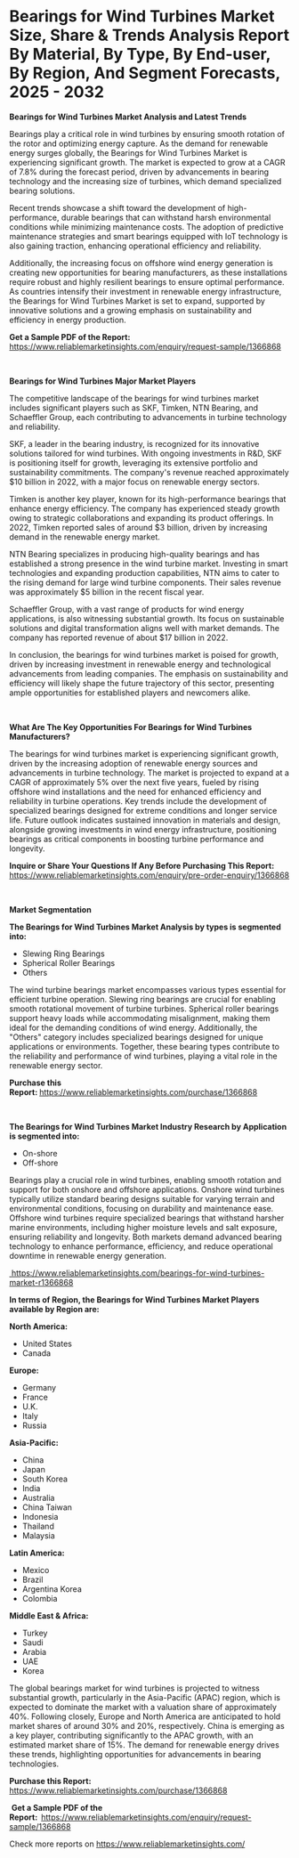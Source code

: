 <p><h1>Bearings for Wind Turbines Market Size, Share & Trends Analysis Report By Material, By Type, By End-user, By Region, And Segment Forecasts, 2025 - 2032</h1></p><p><strong>Bearings for Wind Turbines Market Analysis and Latest Trends</strong></p>
<p><p>Bearings play a critical role in wind turbines by ensuring smooth rotation of the rotor and optimizing energy capture. As the demand for renewable energy surges globally, the Bearings for Wind Turbines Market is experiencing significant growth. The market is expected to grow at a CAGR of 7.8% during the forecast period, driven by advancements in bearing technology and the increasing size of turbines, which demand specialized bearing solutions.</p><p>Recent trends showcase a shift toward the development of high-performance, durable bearings that can withstand harsh environmental conditions while minimizing maintenance costs. The adoption of predictive maintenance strategies and smart bearings equipped with IoT technology is also gaining traction, enhancing operational efficiency and reliability.</p><p>Additionally, the increasing focus on offshore wind energy generation is creating new opportunities for bearing manufacturers, as these installations require robust and highly resilient bearings to ensure optimal performance. As countries intensify their investment in renewable energy infrastructure, the Bearings for Wind Turbines Market is set to expand, supported by innovative solutions and a growing emphasis on sustainability and efficiency in energy production.</p></p>
<p><strong>Get a Sample PDF of the Report:&nbsp;</strong> <a href="https://www.reliablemarketinsights.com/enquiry/request-sample/1366868?utm_campaign=3367&utm_medium=2&utm_source=Github&utm_content=ia&utm_term=22032025&utm_id=bearings-for-wind-turbines">https://www.reliablemarketinsights.com/enquiry/request-sample/1366868</a></p>
<p>&nbsp;</p>
<p><strong>Bearings for Wind Turbines Major Market Players</strong></p>
<p><p>The competitive landscape of the bearings for wind turbines market includes significant players such as SKF, Timken, NTN Bearing, and Schaeffler Group, each contributing to advancements in turbine technology and reliability.</p><p>SKF, a leader in the bearing industry, is recognized for its innovative solutions tailored for wind turbines. With ongoing investments in R&D, SKF is positioning itself for growth, leveraging its extensive portfolio and sustainability commitments. The company's revenue reached approximately $10 billion in 2022, with a major focus on renewable energy sectors.</p><p>Timken is another key player, known for its high-performance bearings that enhance energy efficiency. The company has experienced steady growth owing to strategic collaborations and expanding its product offerings. In 2022, Timken reported sales of around $3 billion, driven by increasing demand in the renewable energy market.</p><p>NTN Bearing specializes in producing high-quality bearings and has established a strong presence in the wind turbine market. Investing in smart technologies and expanding production capabilities, NTN aims to cater to the rising demand for large wind turbine components. Their sales revenue was approximately $5 billion in the recent fiscal year.</p><p>Schaeffler Group, with a vast range of products for wind energy applications, is also witnessing substantial growth. Its focus on sustainable solutions and digital transformation aligns well with market demands. The company has reported revenue of about $17 billion in 2022.</p><p>In conclusion, the bearings for wind turbines market is poised for growth, driven by increasing investment in renewable energy and technological advancements from leading companies. The emphasis on sustainability and efficiency will likely shape the future trajectory of this sector, presenting ample opportunities for established players and newcomers alike.</p></p>
<p>&nbsp;</p>
<p><strong>What Are The Key Opportunities For Bearings for Wind Turbines Manufacturers?</strong></p>
<p><p>The bearings for wind turbines market is experiencing significant growth, driven by the increasing adoption of renewable energy sources and advancements in turbine technology. The market is projected to expand at a CAGR of approximately 5% over the next five years, fueled by rising offshore wind installations and the need for enhanced efficiency and reliability in turbine operations. Key trends include the development of specialized bearings designed for extreme conditions and longer service life. Future outlook indicates sustained innovation in materials and design, alongside growing investments in wind energy infrastructure, positioning bearings as critical components in boosting turbine performance and longevity.</p></p>
<p><strong>Inquire or Share Your Questions If Any Before Purchasing This Report:</strong> <a href="https://www.reliablemarketinsights.com/enquiry/pre-order-enquiry/1366868?utm_campaign=3367&utm_medium=2&utm_source=Github&utm_content=ia&utm_term=22032025&utm_id=bearings-for-wind-turbines">https://www.reliablemarketinsights.com/enquiry/pre-order-enquiry/1366868</a></p>
<p>&nbsp;</p>
<p><strong>Market Segmentation</strong></p>
<p><strong>The Bearings for Wind Turbines Market Analysis by types is segmented into:</strong></p>
<p><ul><li>Slewing Ring Bearings</li><li>Spherical Roller Bearings</li><li>Others</li></ul></p>
<p><p>The wind turbine bearings market encompasses various types essential for efficient turbine operation. Slewing ring bearings are crucial for enabling smooth rotational movement of turbine turbines. Spherical roller bearings support heavy loads while accommodating misalignment, making them ideal for the demanding conditions of wind energy. Additionally, the "Others" category includes specialized bearings designed for unique applications or environments. Together, these bearing types contribute to the reliability and performance of wind turbines, playing a vital role in the renewable energy sector.</p></p>
<p><strong>Purchase this Report:&nbsp;</strong><a href="https://www.reliablemarketinsights.com/purchase/1366868?utm_campaign=3367&utm_medium=2&utm_source=Github&utm_content=ia&utm_term=22032025&utm_id=bearings-for-wind-turbines">https://www.reliablemarketinsights.com/purchase/1366868</a></p>
<p>&nbsp;</p>
<p><strong>The Bearings for Wind Turbines Market Industry Research by Application is segmented into:</strong></p>
<p><ul><li>On-shore</li><li>Off-shore</li></ul></p>
<p><p>Bearings play a crucial role in wind turbines, enabling smooth rotation and support for both onshore and offshore applications. Onshore wind turbines typically utilize standard bearing designs suitable for varying terrain and environmental conditions, focusing on durability and maintenance ease. Offshore wind turbines require specialized bearings that withstand harsher marine environments, including higher moisture levels and salt exposure, ensuring reliability and longevity. Both markets demand advanced bearing technology to enhance performance, efficiency, and reduce operational downtime in renewable energy generation.</p></p>
<p><a href="https://www.reliablemarketinsights.com/bearings-for-wind-turbines-market-r1366868?utm_campaign=3367&utm_medium=2&utm_source=Github&utm_content=ia&utm_term=22032025&utm_id=bearings-for-wind-turbines">&nbsp;https://www.reliablemarketinsights.com/bearings-for-wind-turbines-market-r1366868</a></p>
<p><strong>In terms of Region, the Bearings for Wind Turbines Market Players available by Region are:</strong></p>
<p>
    <p> <strong> North America: </strong>
        <ul>
            <li>United States</li>
            <li>Canada</li>
        </ul>
        </p> 
    <p> <strong> Europe: </strong>
        <ul>
            <li>Germany</li>
            <li>France</li>
            <li>U.K.</li>
            <li>Italy</li>
            <li>Russia</li>
        </ul>
        </p> 
    <p> <strong> Asia-Pacific: </strong>
        <ul>
            <li>China</li>
            <li>Japan</li>
            <li>South Korea</li>
            <li>India</li>
            <li>Australia</li>
            <li>China Taiwan</li>
            <li>Indonesia</li>
            <li>Thailand</li>
            <li>Malaysia</li>
        </ul>
        </p> 
    <p> <strong> Latin America: </strong>
        <ul>
            <li>Mexico</li>
            <li>Brazil</li>
            <li>Argentina Korea</li>
            <li>Colombia</li>
        </ul>
        </p> 
    <p> <strong> Middle East & Africa: </strong>
        <ul>
            <li>Turkey</li>
            <li>Saudi</li>
            <li>Arabia</li>
            <li>UAE</li>
            <li>Korea</li>
        </ul>
    </p>
    </p>
<p><p>The global bearings market for wind turbines is projected to witness substantial growth, particularly in the Asia-Pacific (APAC) region, which is expected to dominate the market with a valuation share of approximately 40%. Following closely, Europe and North America are anticipated to hold market shares of around 30% and 20%, respectively. China is emerging as a key player, contributing significantly to the APAC growth, with an estimated market share of 15%. The demand for renewable energy drives these trends, highlighting opportunities for advancements in bearing technologies.</p></p>
<p><strong>Purchase this Report: </strong><a href="https://www.reliablemarketinsights.com/purchase/1366868?utm_campaign=3367&utm_medium=2&utm_source=Github&utm_content=ia&utm_term=22032025&utm_id=bearings-for-wind-turbines">https://www.reliablemarketinsights.com/purchase/1366868</a></p>
<p>&nbsp;<strong>Get a Sample PDF of the Report:&nbsp;&nbsp;</strong><a href="https://www.reliablemarketinsights.com/enquiry/request-sample/1366868?utm_campaign=3367&utm_medium=2&utm_source=Github&utm_content=ia&utm_term=22032025&utm_id=bearings-for-wind-turbines">https://www.reliablemarketinsights.com/enquiry/request-sample/1366868</a></p>
<p><strong></strong></p>
<p>Check more reports on <a href="https://www.reliablemarketinsights.com/?utm_campaign=3367&utm_medium=2&utm_source=Github&utm_content=ia&utm_term=22032025&utm_id=bearings-for-wind-turbines">https://www.reliablemarketinsights.com/</a></p>